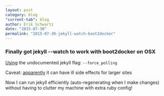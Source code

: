 ```yaml
---
layout: post
category: blog
"current-tab": blog
author: Erik Schwartz
date: "2015-07-30"
permalink: "2015-07-30-jekyll-watch-boot2docker"
---
```


### Finally got jekyll --watch to work with boot2docker on OSX

[Using](https://github.com/lfucg/next/commit/11e1a889824e64f9e07f8bc546882ee639804377) the undocumented jekyll flag: `--force_polling`

Caveat: [apparently](https://github.com/jekyll/docker-jekyll/issues/14#issuecomment-102879165) it can have ill side effects for larger sites

Now I can run jekyll efficiently (auto-regenerating when I make changes) without having to clutter my machine with extra ruby config!
